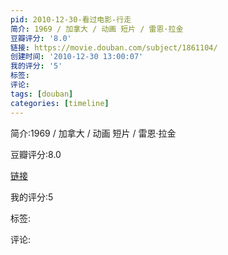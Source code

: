 ```yaml
---
pid: 2010-12-30-看过电影-行走
简介: 1969 / 加拿大 / 动画 短片 / 雷恩·拉金
豆瓣评分: '8.0'
链接: https://movie.douban.com/subject/1861104/
创建时间: '2010-12-30 13:00:07'
我的评分: '5'
标签:
评论:
tags: [douban]
categories: [timeline]
---
```

简介:1969 / 加拿大 / 动画 短片 / 雷恩·拉金

豆瓣评分:8.0

[链接](https://movie.douban.com/subject/1861104/)

我的评分:5

标签:

评论:


